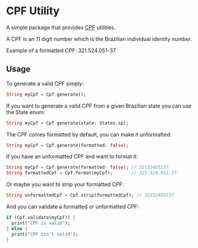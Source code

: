 # CPF Utility
A simple package that provides [CPF](https://en.wikipedia.org/wiki/CPF_number) utilities.

A CPF is an 11 digit number which is the Brazilian individual identity number.

Example of a formatted CPF: 321.524.051-37

## Usage

To generate a valid CPF simply:
```dart
String myCpf = Cpf.generate();
```

If you want to generate a valid CPF from a given Brazilian state you can use the State enum:
```dart
String myCpf = Cpf.generate(state: States.sp);
```

The CPF comes formatted by default, you can make it unformatted:
```dart
String myCpf = Cpf.generate(formatted: false);
```

If you have an unformatted CPF and want to format it:
```dart
String myCpf = Cpf.generate(formatted: false); // 32152405137
String formattedCpf = Cpf.format(myCpf);       // 321.524.051-37
```

Or maybe you want to strip your formatted CPF:
```dart
String unformattedCpf = Cpf.strip(formattedCpf); // 32152405137
```

And you can validate a formatted or unformatted CPF:
```dart
if (Cpf.validate(myCpf)) {
  print("CPF is valid");
} else {
  print("CPF isn't valid");
}
```
